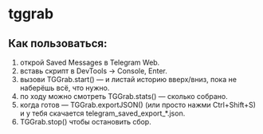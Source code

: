 # tggrab

## Как пользоваться:
  1. открой Saved Messages в Telegram Web.
  2. вставь скрипт в DevTools → Console, Enter.
  3. вызови TGGrab.start() — и листай историю вверх/вниз, пока не наберёшь всё, что нужно.
  4. по ходу можно смотреть TGGrab.stats() — сколько собрано.
  5. когда готов — TGGrab.exportJSON() (или просто нажми Ctrl+Shift+S) и у тебя скачается telegram_saved_export_*.json.
  6. TGGrab.stop() чтобы остановить сбор.

